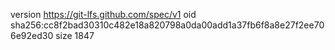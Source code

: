 version https://git-lfs.github.com/spec/v1
oid sha256:cc8f2bad30310c482e18a820798a0da00add1a37fb6f8a8e27f2ee706e92ed30
size 1847
